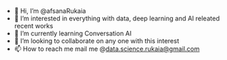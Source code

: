 - 👋 Hi, I’m @afsanaRukaia
- 👀 I’m interested in everything with data, deep learning and AI releated recent works
- 🌱 I’m currently learning Conversation AI 
- 💞️ I’m looking to collaborate on any one with this interest
- 📫 How to reach me mail me @data.science.rukaia@gmail.com


<!---
afsanaRukaia/afsanaRukaia is a ✨ special ✨ repository because its `README.md` (this file) appears on your GitHub profile.
You can click the Preview link to take a look at your changes.
--->
